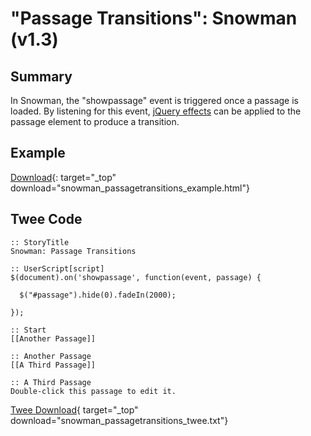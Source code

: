 # "Passage Transitions": Snowman (v1.3)

## Summary

In Snowman, the "showpassage" event is triggered once a passage is loaded. By listening for this event, [jQuery effects](https://api.jquery.com/category/effects/) can be applied to the passage element to produce a transition.

## Example

[Download](snowman_passagetransitions_example.html){: target="_top" download="snowman_passagetransitions_example.html"}

## Twee Code

```twee
:: StoryTitle
Snowman: Passage Transitions

:: UserScript[script]
$(document).on('showpassage', function(event, passage) {

  $("#passage").hide(0).fadeIn(2000);

});

:: Start
[[Another Passage]]

:: Another Passage
[[A Third Passage]]

:: A Third Passage
Double-click this passage to edit it.

```

[Twee Download](snowman_passagetransitions_twee.txt){ target="_top" download="snowman_passagetransitions_twee.txt"}
